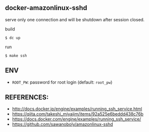## docker-amazonlinux-sshd

serve only one connection and will be shutdown after session closed.

build

```
$ dc up
```

run

```
$ make ssh
```

## ENV

- `ROOT_PW`: password for root login (default: `root_pw`)


## REFERENCES:
- http://docs.docker.jp/engine/examples/running_ssh_service.html
- https://qiita.com/takeshi_miyajim/items/92a525e6beddd438c76b
- https://docs.docker.com/engine/examples/running_ssh_service/
- https://github.com/sawanoboly/amazonlinux-sshd
